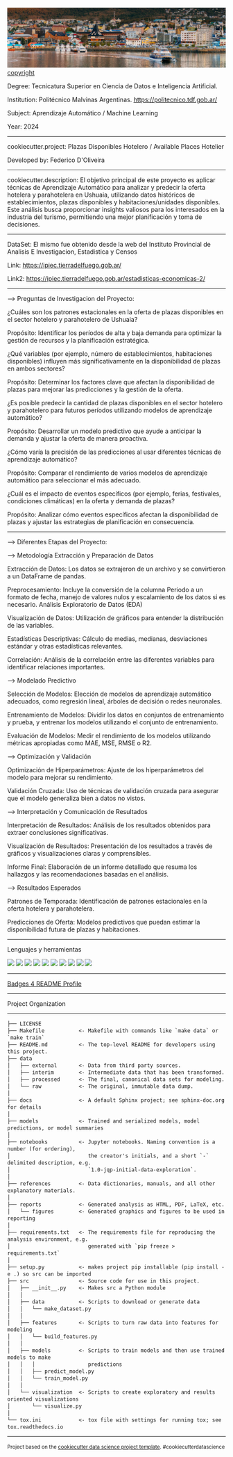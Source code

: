 

![Ushuaia_TIerra_Del_Fuego](https://github.com/edfedo/Plazas_Disponibles_Hotelero/blob/main/reports/figures/Front.png)
[copyright](https://www.lonelyplanet.com/argentina/tierra-del-fuego/ushuaia)

Degree: Tecnicatura Superior en Ciencia de Datos e Inteligencia Artificial.

Institution: Politécnico Malvinas Argentinas.  https://politecnico.tdf.gob.ar/

Subject: Aprendizaje Automático / Machine Learning

Year: 2024

------------

cookiecutter.project: Plazas Disponibles Hotelero / Available Places Hotelier

Developed by: Federico D'Oliveira

------------

cookiecutter.description: El objetivo principal de este proyecto es aplicar técnicas de Aprendizaje Automático para analizar y predecir la oferta hotelera y parahotelera en Ushuaia, utilizando datos históricos de establecimientos, plazas disponibles y habitaciones/unidades disponibles. Este análisis busca proporcionar insights valiosos para los interesados en la industria del turismo, permitiendo una mejor planificación y toma de decisiones.

------------

DataSet: El mismo fue obtenido desde la web del Instituto Provincial de Analisis E Investigacion, Estadistica y Censos

Link: https://ipiec.tierradelfuego.gob.ar/

Link2: https://ipiec.tierradelfuego.gob.ar/estadisticas-economicas-2/

------------

--> Preguntas de Investigacion del Proyecto:

¿Cuáles son los patrones estacionales en la oferta de plazas disponibles en el sector hotelero y parahotelero de Ushuaia?

Propósito: Identificar los períodos de alta y baja demanda para optimizar la gestión de recursos y la planificación estratégica.

¿Qué variables (por ejemplo, número de establecimientos, habitaciones disponibles) influyen más significativamente en la disponibilidad de plazas en ambos sectores?

Propósito: Determinar los factores clave que afectan la disponibilidad de plazas para mejorar las predicciones y la gestión de la oferta.

¿Es posible predecir la cantidad de plazas disponibles en el sector hotelero y parahotelero para futuros períodos utilizando modelos de aprendizaje automático?

Propósito: Desarrollar un modelo predictivo que ayude a anticipar la demanda y ajustar la oferta de manera proactiva.

¿Cómo varía la precisión de las predicciones al usar diferentes técnicas de aprendizaje automático?

Propósito: Comparar el rendimiento de varios modelos de aprendizaje automático para seleccionar el más adecuado.

¿Cuál es el impacto de eventos específicos (por ejemplo, ferias, festivales, condiciones climáticas) en la oferta y demanda de plazas?

Propósito: Analizar cómo eventos específicos afectan la disponibilidad de plazas y ajustar las estrategias de planificación en consecuencia.

------------

--> Diferentes Etapas del Proyecto:

--> Metodología Extracción y Preparación de Datos

Extracción de Datos: Los datos se extrajeron de un archivo y se convirtieron a un DataFrame de pandas.

Preprocesamiento: Incluye la conversión de la columna Periodo a un formato de fecha, manejo de valores nulos y escalamiento de los datos si es necesario.
Análisis Exploratorio de Datos (EDA)

Visualización de Datos: Utilización de gráficos para entender la distribución de las variables.

Estadísticas Descriptivas: Cálculo de medias, medianas, desviaciones estándar y otras estadísticas relevantes.

Correlación: Análisis de la correlación entre las diferentes variables para identificar relaciones importantes. 

--> Modelado Predictivo

Selección de Modelos: Elección de modelos de aprendizaje automático adecuados, como regresión lineal, árboles de decisión o redes neuronales.

Entrenamiento de Modelos: Dividir los datos en conjuntos de entrenamiento y prueba, y entrenar los modelos utilizando el conjunto de entrenamiento.

Evaluación de Modelos: Medir el rendimiento de los modelos utilizando métricas apropiadas como MAE, MSE, RMSE o R2.

--> Optimización y Validación

Optimización de Hiperparámetros: Ajuste de los hiperparámetros del modelo para mejorar su rendimiento.

Validación Cruzada: Uso de técnicas de validación cruzada para asegurar que el modelo generaliza bien a datos no vistos.

--> Interpretación y Comunicación de Resultados

Interpretación de Resultados: Análisis de los resultados obtenidos para extraer conclusiones significativas.

Visualización de Resultados: Presentación de los resultados a través de gráficos y visualizaciones claras y comprensibles.

Informe Final: Elaboración de un informe detallado que resuma los hallazgos y las recomendaciones basadas en el análisis.

--> Resultados Esperados

Patrones de Temporada: Identificación de patrones estacionales en la oferta hotelera y parahotelera.

Predicciones de Oferta: Modelos predictivos que puedan estimar la disponibilidad futura de plazas y habitaciones.

------------

Lenguajes y herramientas

<div id="header" align="left">
<img src="https://img.shields.io/badge/Cookiecutter-D4AA00?style=for-the-badge&logo=Cookiecutter&logoColor=white" />
</a>
<img src="https://img.shields.io/badge/conda-342B029.svg?&style=for-the-badge&logo=anaconda&logoColor=white" />
</a>
<img src="https://img.shields.io/badge/Jupyter-F37626.svg?&style=for-the-badge&logo=Jupyter&logoColor=white" />
</a>
<img src="https://img.shields.io/badge/GitHub-100000?style=for-the-badge&logo=github&logoColor=white" />
</a>
<img src="https://img.shields.io/badge/GIT-E44C30?style=for-the-badge&logo=git&logoColor=white" />
</a>
<img src="https://img.shields.io/badge/Python-FFD43B?style=for-the-badge&logo=python&logoColor=blue" />
</a>  
<img src="https://img.shields.io/badge/DataSet-05192D?style=for-the-badge&logo=datacamp&logoColor=65FF8F" />
</a> 
<img src="https://img.shields.io/badge/Microsoft_Excel_CSV-217346?style=for-the-badge&logo=microsoft-excel&logoColor=white" />
</a> 
<img src="https://img.shields.io/badge/machine learning-F7931E?style=for-the-badge&logo=scikit-learn&logoColor=white" />
</a>
<img src="https://img.shields.io/badge/VSCode-0078D4?style=for-the-badge&logo=visual%20studio%20code&logoColor=white" />
</a> 
</div>

------------

[Badges 4 README Profile](https://github.com/alexandresanlim/Badges4-README.md-Profile#-contact-)

------------

Project Organization

------------

    ├── LICENSE
    ├── Makefile           <- Makefile with commands like `make data` or `make train`
    ├── README.md          <- The top-level README for developers using this project.
    ├── data
    │   ├── external       <- Data from third party sources.
    │   ├── interim        <- Intermediate data that has been transformed.
    │   ├── processed      <- The final, canonical data sets for modeling.
    │   └── raw            <- The original, immutable data dump.
    │
    ├── docs               <- A default Sphinx project; see sphinx-doc.org for details
    │
    ├── models             <- Trained and serialized models, model predictions, or model summaries
    │
    ├── notebooks          <- Jupyter notebooks. Naming convention is a number (for ordering),
    │                         the creator's initials, and a short `-` delimited description, e.g.
    │                         `1.0-jqp-initial-data-exploration`.
    │
    ├── references         <- Data dictionaries, manuals, and all other explanatory materials.
    │
    ├── reports            <- Generated analysis as HTML, PDF, LaTeX, etc.
    │   └── figures        <- Generated graphics and figures to be used in reporting
    │
    ├── requirements.txt   <- The requirements file for reproducing the analysis environment, e.g.
    │                         generated with `pip freeze > requirements.txt`
    │
    ├── setup.py           <- makes project pip installable (pip install -e .) so src can be imported
    ├── src                <- Source code for use in this project.
    │   ├── __init__.py    <- Makes src a Python module
    │   │
    │   ├── data           <- Scripts to download or generate data
    │   │   └── make_dataset.py
    │   │
    │   ├── features       <- Scripts to turn raw data into features for modeling
    │   │   └── build_features.py
    │   │
    │   ├── models         <- Scripts to train models and then use trained models to make
    │   │   │                 predictions
    │   │   ├── predict_model.py
    │   │   └── train_model.py
    │   │
    │   └── visualization  <- Scripts to create exploratory and results oriented visualizations
    │       └── visualize.py
    │
    └── tox.ini            <- tox file with settings for running tox; see tox.readthedocs.io


--------

<p><small>Project based on the <a target="_blank" href="https://drivendata.github.io/cookiecutter-data-science/">cookiecutter data science project template</a>. #cookiecutterdatascience</small></p>
